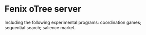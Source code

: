 # Fenix oTree server
Including the following experimental programs: 
coordination games;
sequential search;
salience market.
